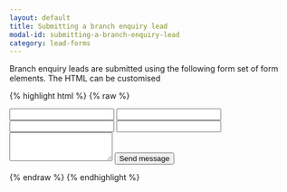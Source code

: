 ```yaml
---
layout: default
title: Submitting a branch enquiry lead
modal-id: submitting-a-branch-enquiry-lead
category: lead-forms
---
```

Branch enquiry leads are submitted using the following form set of form elements. The HTML can be customised 

{% highlight html %}
{% raw %}
<form action="/leads" method="post" class="contact_form branch_form" id="contact_form">
	<div id='form_error'></div>
	<input type="hidden" name="lead[branch_id]" value="{{branch.branch_id}}">
	<input type="hidden" name="lead[is_branch_lead]" value="1">
	<input id="firstname" class="required" name="lead_client[first_name]" type="text">
	<input id="surname" class="required" name="lead_client[last_name]" type="text">
	<input id="email" class="required" name="lead_client[email]" type="email">
	<input id="telephone" name="lead_client[tel_home]" type="text">
	<textarea id="message" name="lead[message]" rows="3"></textarea>
	<button id="contact_form_button" type="submit">Send message</button>
</form>
{% endraw %}
{% endhighlight %}
